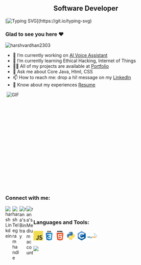 <h2 align="center" dir="auto"> Software Developer </h2>

[![Typing SVG](https://readme-typing-svg.herokuapp.com?color=%2336BCF7&lines=Welcome+to+my+GitHub+!)](https://git.io/typing-svg)

### Glad to see you here :heart:

<p align="left"> <img src="https://komarev.com/ghpvc/?username=harshvardhan2303&label=Views&color=blue&style=plastic" alt="harshvardhan2303" /> </p>

- 🔭 I’m currently working on [AI Voice Assistant](https://github.com/)
- 🌱 I’m currently learning Ethical Hacking, Internet of Things
- 👨‍💻 All of my projects are available at [Portfolio](https://harshvardhan2303.github.io/portfolio/)
- 💬 Ask me about Core Java, Html, CSS
- 📫 How to reach me: drop a hi! message on my [LinkedIn](https://linkedin.com/in/harshkaran23)
- 📄 Know about my experiences [Resume](https://drive.google.com/file/d/1SWWRYK83qWRcjyPlQoZfZYu2fCWTd7lv/view)

<img align="right" alt="GIF" src="https://github.com/harshvardhan2303/harshvardhan2303/blob/main/code.gif" width="500" height="320" />

### Connect with me:

<a href="https://linkedin.com/in/harshkaran23">
  <img align="left" alt="harsh Linkdein" width="22px" src="https://raw.githubusercontent.com/rahuldkjain/github-profile-readme-generator/master/src/images/icons/Social/linked-in-alt.svg" />
</a>

<a href="https://www.instagram.com/harshkaran23/">
  <img align="left" alt="harsh Telegram handle" width="22px" src="https://raw.githubusercontent.com/rahuldkjain/github-profile-readme-generator/master/src/images/icons/Social/instagram.svg" />
</a>

<a href="https://www.youtube.com/@harshkaran23">
  <img align="left" alt="rana's Bintray" width="22px" src="https://raw.githubusercontent.com/rahuldkjain/github-profile-readme-generator/master/src/images/icons/Social/youtube.svg" />
</a>

<a href="https://www.hackerrank.com/profile/harshkaran23">
  <img align="left" alt="rana's Medium account" width="22px" src="https://raw.githubusercontent.com/rahuldkjain/github-profile-readme-generator/master/src/images/icons/Social/hackerrank.svg" />
</a>

<br/>

### Languages and Tools:

<p><img height="30" src="https://raw.githubusercontent.com/github/explore/80688e429a7d4ef2fca1e82350fe8e3517d3494d/topics/javascript/javascript.png">
<img height="30" src="https://raw.githubusercontent.com/devicons/devicon/master/icons/css3/css3-original-wordmark.svg">
<img height="30" src="https://raw.githubusercontent.com/github/explore/80688e429a7d4ef2fca1e82350fe8e3517d3494d/topics/html/html.png">
<img height="30" src="https://raw.githubusercontent.com/devicons/devicon/master/icons/python/python-original.svg">
<img height="30" src="https://raw.githubusercontent.com/devicons/devicon/master/icons/c/c-original.svg">
<img height="30" src="https://raw.githubusercontent.com/devicons/devicon/master/icons/mysql/mysql-original-wordmark.svg"></p>

  <div align="center" title="Go to Source">
    <a href="https://github.com/harshvardhan2303/github-readme-stats">
      <img
        width="325" align="left" src="https://github-readme-stats.vercel.app/api/top-langs/?username=harshvardhan2303&text_color=ffffff&icon_color=61dafb&bg_color=20232a&langs_count=8&layout=compact&border_color=61dafb&hide_border=true"/>
    </a>
  </div>
